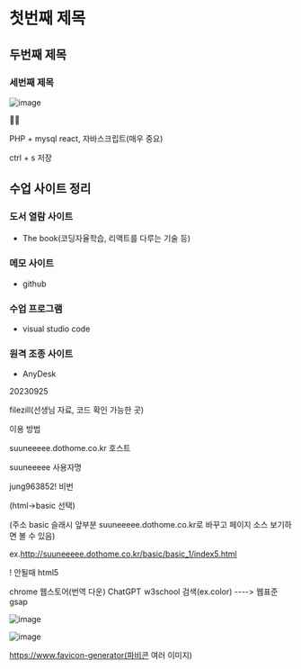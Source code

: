 # 첫번째 제목
## 두번째 제목
### 세번째 제목

![image](https://github.com/gogoringhye/basic/assets/145514996/fa8eeeee-318f-45b6-803a-e7f221e63898)

🧟‍♀️

PHP + mysql react, 자바스크립트(매우 중요)

ctrl + s 저장

## 수업 사이트 정리

### 도서 열람 사이트
* The book(코딩자율학습, 리액트를 다루는 기술 등)

### 메모 사이트
* github 

### 수업 프로그램 
* visual studio code

### 원격 조종 사이트 
* AnyDesk 

20230925

filezill(선생님 자료, 코드 확인 가능한 곳)

이용 방법

suuneeeee.dothome.co.kr 호스트


suuneeeee 사용자명


jung963852! 비번


(html->basic 선택)

(주소 basic 슬래시 앞부분 suuneeeee.dothome.co.kr로 바꾸고 페이지 소스 보기하면 볼 수 있음)

ex.http://suuneeeee.dothome.co.kr/basic/basic_1/index5.html

! 안될때 html5


chrome 웹스토어(번역 다운)
ChatGPT 
w3school 검색(ex.color) ----> 웹표준
gsap


![image](https://github.com/gogoringhye/basic/assets/145514996/1d1090ca-f5e6-497c-9275-2372c71b67d0)




![image](https://github.com/gogoringhye/basic/assets/145514996/5731a56c-c901-488e-a979-b863f6be864a)

https://www.favicon-generator(파비콘 여러 이미지)

